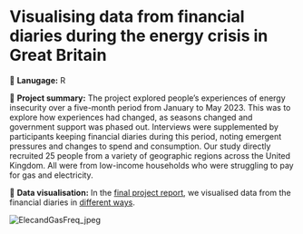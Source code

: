 # Visualising data from financial diaries during the energy crisis in Great Britain

💬 **Lanugage:** R

📌 **Project summary:** The project explored people’s experiences of energy insecurity over a five-month period from January to May 2023. This was to explore how experiences had changed, as seasons changed and government support was phased out. Interviews were supplemented by participants keeping financial diaries during this period, noting emergent pressures and changes to spend and consumption. Our study directly recruited 25 people from a variety of geographic regions across the United Kingdom. All were from low-income households who were struggling to pay for gas and electricity. 

🎨 **Data visualisation:** In the [final project report](https://www.bristol.ac.uk/media-library/sites/policybristol/policy-projects/Atkins%20et%20al%202023_Testimonies%20from%20the%20Energy%20Crisis.pdf), we visualised data from the financial diaries in [different ways](https://github.com/CaitHRobinson/testimonies-of-the-energy-crisis/blob/main/sankey.Rmd).

![ElecandGasFreq_jpeg](https://github.com/CaitHRobinson/testimonies-of-the-energy-crisis/assets/57355504/a4381f45-b5a1-43b5-ae66-04db129836d9)
